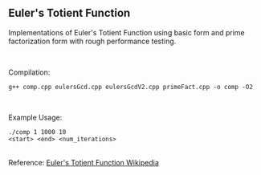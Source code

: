 ## Euler's Totient Function
<p>Implementations of Euler's Totient Function using basic form and prime factorization form with rough performance testing.</p>
<br><p>Compilation:</p>

```
g++ comp.cpp eulersGcd.cpp eulersGcdV2.cpp primeFact.cpp -o comp -O2
```

<br>
<p>Example Usage:</p>

```
./comp 1 1000 10
<start> <end> <num_iterations>
```

<br/>Reference: [Euler's Totient Function Wikipedia](https://en.wikipedia.org/wiki/Euler%27s_totient_function)
